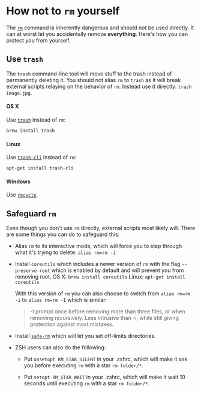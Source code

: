 # How not to `rm` yourself

The [`rm`](http://en.wikipedia.org/wiki/Rm_\(Unix\)) command is inherently dangerous and should not be used directly. It can at worst let you accidentally remove **everything**. Here's how you can protect *you* from yourself.

## Use `trash`

The `trash` command-line tool will move stuff to the trash instead of permanently deleting it. You should not alias `rm` to `trash` as it will break external scripts relaying on the behavior of `rm`. Instead use it directly: `trash image.jpg`.

#### OS X

Use [`trash`](http://hasseg.org/trash/) instead of `rm`:

```
brew install trash
```

#### Linux

Use [`trash-cli`](https://github.com/andreafrancia/trash-cli) instead of `rm`:

```
apt-get install trash-cli
```

#### Windows

Use [`recycle`](http://techie-buzz.com/softwares/recycle-files-from-windows-command-prompt.html).


## Safeguard `rm`

Even though you don't use `rm` directly, external scripts most likely will. There are some things you can do to safeguard this:

- Alias `rm` to its interactive mode, which will force you to step through what it's trying to delete: `alias rm=rm -i`

- Install `coreutils` which includes a newer version of `rm` with the flag `--preserve-root` which is enabled by default and will prevent you from removing root.
	OS X: `brew install coreutils`
	Linux: `apt-get install coreutils`

	With this version of `rm` you can also choose to switch from `alias rm=rm -i` to `alias rm=rm -I` which is similar:

	> -I   prompt once before removing more than three files, or when removing recursively. Less intrusive than -i, while still giving protection against most mistakes.

- Install [`safe-rm`](http://www.safe-rm.org.nz) which will let you set off-limits directories.

- ZSH users can also do the following:
	- Put `unsetopt RM_STAR_SILENT` in your .zshrc, which will make it ask you before executing `rm` with a star `rm folder/*`.

	- Put `setopt RM_STAR_WAIT` in your .zshrc, which will make it wait 10 seconds until executing `rm` with a star `rm folder/*`.
